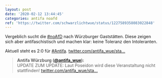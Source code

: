 ```yaml
---
layout: post
date: '2020-02-12 13:44:45'
categories: antifa noafd
ref: 'https://twitter.com/schwarzlichtwue/status/1227589358083022848'
---
```

Vergeblich sucht die [#noAfD](/t/noafd) nach Würzburger Gaststätten. Diese zeigen sich aber antifaschistisch und machen klar: keine Toleranz den Intoleranten.



Aktuell steht es 2:0 für [#Antifa](/t/antifa). [twitter.com/antifa_wue/sta…](https://twitter.com/antifa_wue/status/1227570267943325701)
> <b>Antifa Würzburg ([@antifa_wue](https://twitter.com/antifa_wue)):</b>  
>UPDATE ZUM UPDATE: Laut Poseidon wird diese Veranstaltung nicht stattfinden! [twitter.com/antifa_wue/sta…](https://twitter.com/antifa_wue/status/1227564824160358403)  

